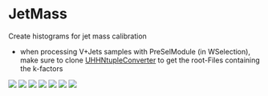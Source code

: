 # JetMass
Create histograms for jet mass calibration
- when processing V+Jets samples with PreSelModule (in WSelection), make sure to clone [UHHNtupleConverter](https://github.com/Diboson3D/UHHNtupleConverter) to get the root-Files containing the k-factors

![](https://media.giphy.com/media/TT7JW4Qm7uaNW/giphy.gif)
![](https://media.giphy.com/media/kMSyCATSq9SEw/giphy.gif)
![](https://media.giphy.com/media/3o6vY3dhreleTMsyly/giphy.gif)
![](https://media.giphy.com/media/xT0xeLic6UJN28X3Es/giphy.gif)
![](https://media.giphy.com/media/l0HUnbD4Wl46253hu/giphy.gif)
![](https://media.giphy.com/media/AibYllX0byOg3fxUGg/source.gif)
![](https://media.giphy.com/media/qRzpp3oYeEu7S/source.gif)
